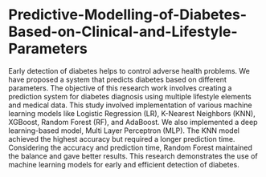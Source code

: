 # Predictive-Modelling-of-Diabetes-Based-on-Clinical-and-Lifestyle-Parameters

Early detection of diabetes helps to control adverse health problems. We have proposed a system that predicts diabetes based on different parameters. The objective of this research work involves creating a prediction system for diabetes diagnosis using multiple lifestyle elements and medical data. This study involved implementation of  various machine learning models like Logistic Regression (LR), K-Nearest Neighbors (KNN), XGBoost, Random Forest (RF), and AdaBoost. We also implemented a deep learning-based model, Multi Layer Perceptron (MLP). The KNN model achieved the highest accuracy but required a longer prediction time. Considering the accuracy and prediction time, Random Forest maintained the balance and gave better results. This research demonstrates the use of machine learning models for early and efficient detection of diabetes.
